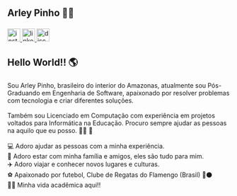 <h2 align="left">Arley Pinho 🥷🏾</h2>

###

<div align="left">
  <a href="https://www.instagram.com/arleypinho_?igsh=bmN0czJha3U4Ympr&utm_source=qr" target="_blank">
    <img src="https://img.shields.io/static/v1?message=Instagram&logo=instagram&label=&color=000&logoColor=white&labelColor=&style=for-the-badge" height="29" alt="instagram logo"  />
  </a>
  <a href="https://www.linkedin.com/in/arleypinho" target="_blank">
    <img src="https://img.shields.io/static/v1?message=LinkedIn&logo=linkedin&label=&color=000&logoColor=white&labelColor=&style=for-the-badge" height="29" alt="linkedin logo"  />
  </a>
  <a href="Discordapp.com/users/1226873654537883789" target="_blank">
    <img src="https://img.shields.io/static/v1?message=Discord&logo=discord&label=&color=000&logoColor=white&labelColor=&style=for-the-badge" height="29" alt="discord logo"  />
  </a>
</div>

###

<h2 align="left">Hello World!! 🌎</h2>

###

<p align="left">Sou Arley Pinho, brasileiro do interior do Amazonas, atualmente sou Pós-Graduando em Engenharia de Software, apaixonado por resolver problemas com tecnologia e criar diferentes soluções.<br><br>Também sou Licenciado em Computação com experiência em projetos voltados para Informática na Educação. Procuro sempre ajudar as pessoas na aquilo que eu posso. 👨‍💻 🚀<br><br>💻 Adoro ajudar as pessoas com a minha experiência.<br>🏡 Adoro estar com minha família e amigos, eles são tudo para mim.<br>✈️ Adoro viajar e conhecer novos lugares e culturas.<br>⚽ Apaixonado por futebol, Clube de Regatas do Flamengo (Brasil) 🔴⚫️<br>👨‍🎓 Minha vida acadêmica aqui!!</p>

###
